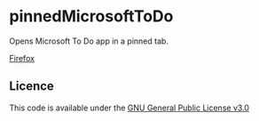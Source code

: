# pinnedMicrosoftToDo

Opens Microsoft To Do app in a pinned tab.

[Firefox](https://addons.mozilla.org/pt-PT/firefox/addon/pinned-microsoft-to-do/)

## Licence 
This code is available under the [GNU General Public License v3.0](LICENSE.md)